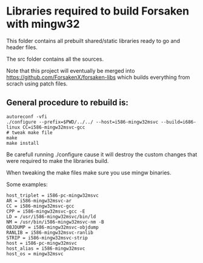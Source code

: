 # Libraries required to build Forsaken with mingw32

This folder contains all prebuilt shared/static libraries ready to go and header files.

The src folder contains all the sources.

  Note that this project will eventually be merged into https://github.com/ForsakenX/forsaken-libs which builds everything from scrach using patch files.

## General procedure to rebuild is:

```shell
autoreconf -vfi
./configure --prefix=$PWD/../../ --host=i586-mingw32msvc --build=i686-linux CC=i586-mingw32msvc-gcc
# tweak make file
make
make install
```

Be carefull running ./configure cause it will destroy the custom changes that were required to make the libraries build.

When tweaking the make files make sure you use mingw binaries.

Some examples:

```shell
host_triplet = i586-pc-mingw32msvc
AR = i586-mingw32msvc-ar
CC = i586-mingw32msvc-gcc
CPP = i586-mingw32msvc-gcc -E
LD = /usr/i586-mingw32msvc/bin/ld
NM = /usr/bin/i586-mingw32msvc-nm -B
OBJDUMP = i586-mingw32msvc-objdump
RANLIB = i586-mingw32msvc-ranlib
STRIP = i586-mingw32msvc-strip
host = i586-pc-mingw32msvc
host_alias = i586-mingw32msvc
host_os = mingw32msvc
```
